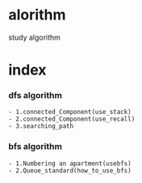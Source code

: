 # alorithm
study algorithm

# index 

### dfs algorithm
	- 1.connected_Component(use_stack)
	- 2.connected_Component(use_recall)
	- 3.searching_path
### bfs algorithm
	- 1.Numbering an apartment(usebfs)
	- 2.Queue_standard(how_to_use_bfs)